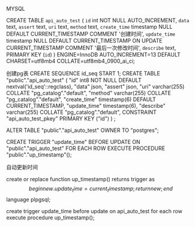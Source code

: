 MYSQL

CREATE TABLE `api_auto_test` (
  `id` int NOT NULL AUTO_INCREMENT,
  `data` text,
  `assert` text,
  `uri` text,
  `method` text,
  `create_time` timestamp NULL DEFAULT CURRENT_TIMESTAMP COMMENT '创建时间',
  `update_time` timestamp NULL DEFAULT CURRENT_TIMESTAMP ON UPDATE CURRENT_TIMESTAMP COMMENT '最后一次修改时间',
  `describe` text,
  PRIMARY KEY (`id`)
) ENGINE=InnoDB AUTO_INCREMENT=13 DEFAULT CHARSET=utf8mb4 COLLATE=utf8mb4_0900_ai_ci;

创建pg表
CREATE SEQUENCE id_seq START 1;
CREATE TABLE "public"."api_auto_test" (
  "id" int8 NOT NULL DEFAULT nextval('id_seq'::regclass),
  "data" json,
  "assert" json,
  "uri" varchar(255) COLLATE "pg_catalog"."default",
  "method" varchar(255) COLLATE "pg_catalog"."default",
  "create_time" timestamp(6) DEFAULT CURRENT_TIMESTAMP,
  "update_time" timestamp(6),
  "describe" varchar(255) COLLATE "pg_catalog"."default",
  CONSTRAINT "api_auto_test_pkey" PRIMARY KEY ("id")
)
;

ALTER TABLE "public"."api_auto_test" 
  OWNER TO "postgres";

CREATE TRIGGER "update_time" BEFORE UPDATE ON "public"."api_auto_test"
FOR EACH ROW
EXECUTE PROCEDURE "public"."up_timestamp"();


自动更新时间

create or replace function up_timestamp() returns trigger as
$$
begin
    new.update_time= current_timestamp;
    return new;
end
$$
language plpgsql;

create trigger update_time before update on api_auto_test for each row execute procedure up_timestamp();

